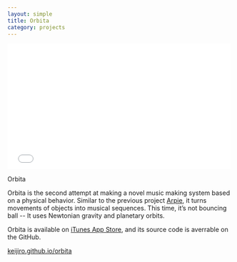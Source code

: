 ```yaml
---
layout: simple
title: Orbita
category: projects
---
```


<iframe src="//player.vimeo.com/video/67175267?byline=0&amp;portrait=0" width="500" height="281" frameborder="0" webkitallowfullscreen mozallowfullscreen allowfullscreen></iframe>

Orbita

Orbita is the second attempt at making a novel music making system based on a physical behavior. Similar to the previous project [Arpie][Arpie], it turns movements of objects into musical sequences. This time, it’s not bouncing ball -- It uses Newtonian gravity and planetary orbits.

Orbita is available on [iTunes App Store][iTunes], and its source code is averrable on the GitHub.

[keijiro.github.io/orbita](http://keijiro.github.io/orbita)

[Arpie]: http://keijiro.github.io/projects/arpie.html
[iTunes]: https://itunes.apple.com/us/app/orbita-for-ios/id654452426?ls=1&mt=8
